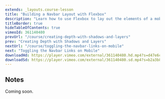 ```yaml
---
extends: _layouts.course-lesson
title: "Building a Navbar Layout with Flexbox"
description: "Learn how to use Flexbox to lay out the elements of a mobile navbar."
titleBorder: true
hideTableOfContents: true
vimeoId: 361140480
prevUrl: "/course/creating-depth-with-shadows-and-layers"
prev: "Creating Depth with Shadows and Layers"
nextUrl: "/course/toggling-the-navbar-links-on-mobile"
next: "Toggling the Navbar Links on Mobile"
downloadHd: https://player.vimeo.com/external/361140480.hd.mp4?s=d47e6c6ce8134c5a3e8cb77ff1e7cb96f5b6d298&profile_id=169&download=1
downloadSd: https://player.vimeo.com/external/361140480.sd.mp4?s=b2a3b828619f2f695f33eab37b251a2bfb8efd8f&profile_id=165&download=1
---
```


## Notes

Coming soon.
